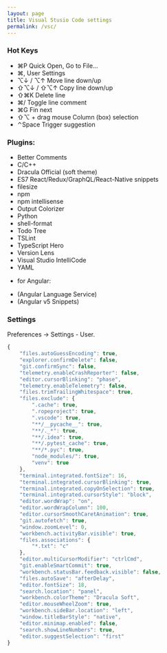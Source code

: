 ```yaml
---
layout: page
title: Visual Stusio Code settings
permalink: /vsc/
---
```


### Hot Keys

* ⌘P Quick Open, Go to File…
* ⌘, User Settings
* ⌥↓ / ⌥↑ Move line down/up
* ⇧⌥↓ / ⇧⌥↑ Copy line down/up
* ⇧⌘K Delete line
* ⌘/ Toggle line comment
* ⌘G Fin next
* ⇧⌥ + drag mouse Column (box) selection
* ⌃Space Trigger suggestion

### Plugins:
* Better Comments
* C/C++
* Dracula Official (soft theme)
* ES7 React/Redux/GraphQL/React-Native snippets
* filesize
* npm
* npm intellisense
* Output Colorizer
* Python
* shell-format
* Todo Tree
* TSLint
* TypeScript Hero
* Version Lens
* Visual Studio IntelliCode
* YAML

+ for Angular:
* (Angular Language Service)
* (Angular v5 Snippets)

### Settings

Preferences -> Settings - User.

```javascript
{
    "files.autoGuessEncoding": true,
    "explorer.confirmDelete": false,
    "git.confirmSync": false,
    "telemetry.enableCrashReporter": false,
    "editor.cursorBlinking": "phase",
    "telemetry.enableTelemetry": false,
    "files.trimTrailingWhitespace": true,
    "files.exclude": {
        ".cache": true,
        ".ropeproject": true,
        ".vscode": true,
        "**/__pycache__": true,
        "**/._*": true,
        "**/.idea": true,
        "**/.pytest_cache": true,
        "**/*.pyc": true,
        "node_modules/": true,
        "venv": true
    },
    "terminal.integrated.fontSize": 16,
    "terminal.integrated.cursorBlinking": true,
    "terminal.integrated.copyOnSelection": true,
    "terminal.integrated.cursorStyle": "block",
    "editor.wordWrap": "on",
    "editor.wordWrapColumn": 100,
    "editor.cursorSmoothCaretAnimation": true,
    "git.autofetch": true,
    "window.zoomLevel": 0,
    "workbench.activityBar.visible": true,
    "files.associations": {
        "*.txt": "c"
    },
    "editor.multiCursorModifier": "ctrlCmd",
    "git.enableSmartCommit": true,
    "workbench.statusBar.feedback.visible": false,
    "files.autoSave": "afterDelay",
    "editor.fontSize": 18,
    "search.location": "panel",
    "workbench.colorTheme": "Dracula Soft",
    "editor.mouseWheelZoom": true,
    "workbench.sideBar.location": "left",
    "window.titleBarStyle": "native",
    "editor.minimap.enabled": false,
    "search.showLineNumbers": true,
    "editor.suggestSelection": "first"
}
```
